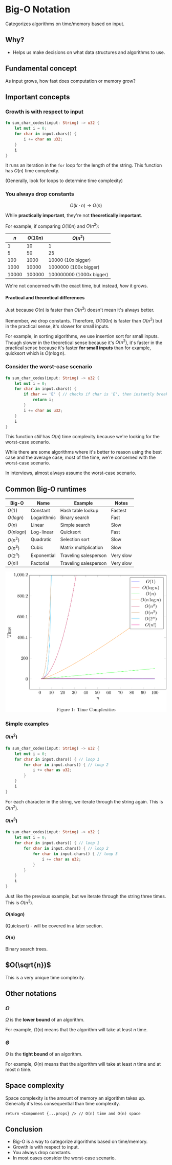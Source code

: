 # Big-O Notation

Categorizes algorithms on time/memory based on input.

## Why?

- Helps us make decisions on what data structures and algorithms to use.

## Fundamental concept

As input grows, how fast does computation or memory grow?

## Important concepts

### Growth is **with respect to input**

```rust
fn sum_char_codes(input: String) -> u32 {
    let mut i = 0;
    for char in input.chars() {
        i += char as u32;
    }
    i
}
```

It runs an iteration in the `for` loop for the length of the string.
This function has $O(n)$ time complexity.

(Generally, look for loops to determine time complexity)

### You always drop constants

$$
O(k\cdot n) \longrightarrow O(n)
$$

While **practically important**, they're not **theoretically important**.

For example, if comparing $O(10n)$ and $O(n^2)$:

| $n$     | $O(10n)$ | $O(n^2)$                   |
| --------- | ---------- | ---------------------------- |
| $1$     | $10$     | $1$                        |
| $5$     | $50$     | $25$                       |
| $100$   | $1000$   | $10000$ (10x bigger)       |
| $1000$  | $10000$  | $1000000$ (100x bigger)    |
| $10000$ | $100000$ | $100000000$ (1000x bigger) |

We're not concerned with the exact time, but instead, _how_ it grows.

#### Practical and theoretical differences

Just because $O(n)$ is faster than $O(n^2)$ doesn't mean it's always better.

Remember, we drop constants. Therefore, $O(100n)$ is faster than $O(n^2)$ but in the practical sense, it's slower for small inputs.

For example, in sorting algorithms, we use insertion sort for small inputs. Though slower in the theoretical sense because it's $O(n^2)$, it's faster in the practical sense because it's faster **for small inputs** than for example, quicksort which is $O(n\log n)$.

### Consider the worst-case scenario

```rust
fn sum_char_codes(input: String) -> u32 {
    let mut i = 0;
    for char in input.chars() {
        if char == 'E' { // checks if char is 'E', then instantly breaks
            return i;
        }
        i += char as u32;
    }
    i
}
```

This function _still_ has $O(n)$ time complexity because we're looking for the worst-case scenario.

While there are some algorithms where it's better to reason using the best case and the average case, most of the time, we're concerned with the worst-case scenario.

In interviews, almost always assume the worst-case scenario.

## Common Big-O runtimes

| Big-O                   | Name        | Example               | Notes     |
| ----------------------- | ----------- | --------------------- | --------- |
| $O(1)$                | Constant    | Hash table lookup     | Fastest   |
| $O(log n)$            | Logarithmic | Binary search         | Fast      |
| $O(n)$                | Linear      | Simple search         | Slow      |
| $O(n \textrm{log} n)$ | Log-linear  | Quicksort             | Fast      |
| $O(n^2)$              | Quadratic   | Selection sort        | Slow      |
| $O(n^3)$              | Cubic       | Matrix multiplication | Slow      |
| $O(2^n)$              | Exponential | Traveling salesperson | Very slow |
| $O(n!)$               | Factorial   | Traveling salesperson | Very slow |

![Time Complexities](bigo-time-complexities.png)

### Simple examples

#### $O(n^2)$

```rust
fn sum_char_codes(input: String) -> u32 {
    let mut i = 0;
    for char in input.chars() { // loop 1
        for char in input.chars() { // loop 2
            i += char as u32;
        }
    }
    i
}
```

For each character in the string, we iterate through the string again. This is $O(n^2)$.

#### $O(n^3)$

```rust
fn sum_char_codes(input: String) -> u32 {
    let mut i = 0;
    for char in input.chars() { // loop 1
        for char in input.chars() { // loop 2
            for char in input.chars() { // loop 3
                i += char as u32;
            }
        }
    }
    i
}
```

Just like the previous example, but we iterate through the string three times. This is $O(n^3)$.

#### $O(n \textrm{log} n)$

(Quicksort) - will be covered in a later section.

#### $O(\textrm{n})$

Binary search trees.

## $O(\sqrt{n})$

This is a very unique time complexity.

## Other notations

### $\Omega$

$\Omega$ is the **lower bound** of an algorithm.

For example, $\Omega(n)$ means that the algorithm will take at least $n$ time.

### $\Theta$

$\Theta$ is the **tight bound** of an algorithm.

For example, $\Theta(n)$ means that the algorithm will take at least $n$ time and at most $n$ time.

## Space complexity

Space complexity is the amount of memory an algorithm takes up. Generally it's less consequential than time complexity.

```tsx
return <Component {...props} /> // O(n) time and O(n) space
```

## Conclusion

- Big-O is a way to categorize algorithms based on time/memory.
- Growth is with respect to input.
- You always drop constants.
- In most cases consider the worst-case scenario.
